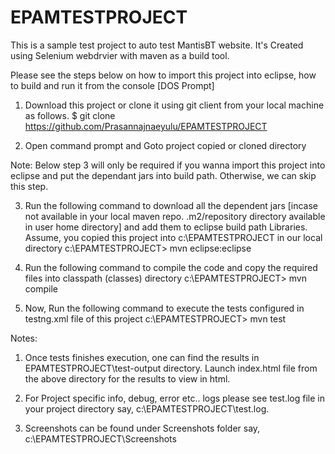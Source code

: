 # EPAMTESTPROJECT
This is a sample test project to auto test MantisBT website. It's Created using Selenium webdrvier with maven as a build tool.

Please see the steps below on how to import this project into eclipse, how to build and run it from the console [DOS Prompt]

1. Download this project or clone it using git client from your local machine as follows.
$ git clone https://github.com/Prasannajnaeyulu/EPAMTESTPROJECT

2. Open command prompt and Goto project copied or cloned directory

Note: Below step 3 will only be required if you wanna import this project into eclipse and put the dependant jars into build path. Otherwise, we can skip this step.

3. Run the following command to download all the dependent jars [incase not available in your local maven repo. .m2/repository directory available in user home directory] and add them to eclipse build path Libraries.
Assume, you copied this project into c:\EPAMTESTPROJECT in our local directory
c:\EPAMTESTPROJECT> mvn eclipse:eclipse 

4. Run the following command to compile the code and copy the required files into classpath (classes) directory
c:\EPAMTESTPROJECT> mvn compile

5. Now, Run the following command to execute the tests configured in testng.xml file of this project
c:\EPAMTESTPROJECT> mvn test

Notes:
1. Once tests finishes execution, one can find the results in 
EPAMTESTPROJECT\test-output directory.
Launch index.html file from the above directory for the results to view in html.

2. For Project specific info, debug, error etc.. logs please see test.log file in your project directory say, c:\EPAMTESTPROJECT\test.log.

3. Screenshots can be found under Screenshots folder
   say, c:\EPAMTESTPROJECT\Screenshots
